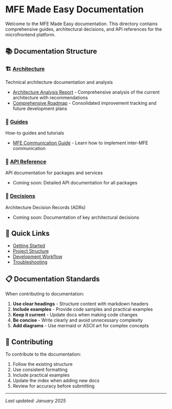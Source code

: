 # MFE Made Easy Documentation

Welcome to the MFE Made Easy documentation. This directory contains comprehensive guides, architectural decisions, and API references for the microfrontend platform.

## 📚 Documentation Structure

### 🏗️ [Architecture](./architecture/)

Technical architecture documentation and analysis

- [Architecture Analysis Report](./architecture/architecture-analysis-report.md) - Comprehensive analysis of the current architecture with recommendations
- [Comprehensive Roadmap](./architecture/COMPREHENSIVE_ROADMAP.md) - Consolidated improvement tracking and future development plans

### 📖 [Guides](./guides/)

How-to guides and tutorials

- [MFE Communication Guide](./guides/mfe-communication-guide.md) - Learn how to implement inter-MFE communication

### 🔌 [API Reference](./api/)

API documentation for packages and services

- Coming soon: Detailed API documentation for all packages

### 📝 [Decisions](./decisions/)

Architecture Decision Records (ADRs)

- Coming soon: Documentation of key architectural decisions

## 🚀 Quick Links

- [Getting Started](../README.md#-quick-start)
- [Project Structure](../README.md#-project-structure)
- [Development Workflow](../README.md#-development-workflow)
- [Troubleshooting](../README.md#-troubleshooting)

## 📋 Documentation Standards

When contributing to documentation:

1. **Use clear headings** - Structure content with markdown headers
2. **Include examples** - Provide code samples and practical examples
3. **Keep it current** - Update docs when making code changes
4. **Be concise** - Write clearly and avoid unnecessary complexity
5. **Add diagrams** - Use mermaid or ASCII art for complex concepts

## 🤝 Contributing

To contribute to the documentation:

1. Follow the existing structure
2. Use consistent formatting
3. Include practical examples
4. Update the index when adding new docs
5. Review for accuracy before submitting

---

_Last updated: January 2025_
